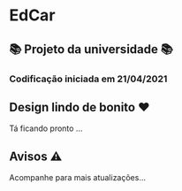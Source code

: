 # EdCar
## 📚 Projeto da universidade 📚

### Codificação iniciada em 21/04/2021

## Design lindo de bonito ❤️
Tá ficando pronto ...

## Avisos ⚠️



Acompanhe para mais atualizações...
